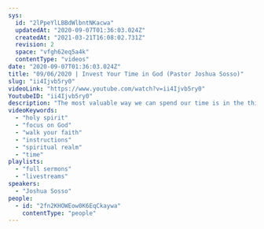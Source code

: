 ```yaml
---
sys:
  id: "2lPpeYlLBBdWlbntNKacwa"
  updatedAt: "2020-09-07T01:36:03.024Z"
  createdAt: "2021-03-21T16:08:02.731Z"
  revision: 2
  space: "vfgh62eq5a4k"
  contentType: "videos"
date: "2020-09-07T01:36:03.024Z"
title: "09/06/2020 | Invest Your Time in God (Pastor Joshua Sosso)"
slug: "ii4Ijvb5ry0"
videoLink: "https://www.youtube.com/watch?v=ii4Ijvb5ry0"
YoutubeID: "ii4Ijvb5ry0"
description: "The most valuable way we can spend our time is in the things God has placed before us. Pastor Josh Sosso encourages the Body of Christ to walk your calling in faith and realign your focus with the instructions God has given you. In this season, the way we spend our time is more valuable than previous seasons because we are in a time of acceleration. There's a good way and a 'best' way to spend our time. Learn God's ways of doing things!This sermon was delivered by Pastor Joshua Sosso at Freedom Fellowship Church International on September 06, 2020"
videoKeywords:
  - "holy spirit"
  - "focus on God"
  - "walk your faith"
  - "instructions"
  - "spiritual realm"
  - "time"
playlists:
  - "full sermons"
  - "livestreams"
speakers:
  - "Joshua Sosso"
people:
  - id: "2fn2KHOWEow0K6EqCkaywa"
    contentType: "people"
---
```

